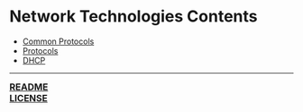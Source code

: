# Network Technologies Contents
- [Common Protocols](https://notes.ryancranie.com/Notes/Network%20Technologies/Common%20Protocols)
- [Protocols](https://notes.ryancranie.com/Notes/Network%20Technologies/Protocols)
- [DHCP](https://notes.ryancranie.com/Notes/Network%20Technologies/DHCP)

---
<font size=3><b>[README](https://github.com/ryancranie/cybersecurity-osint/blob/main/README.md)<br>
[LICENSE](https://github.com/ryancranie/cybersecurity-osint/blob/main/LICENSE)</b></font>